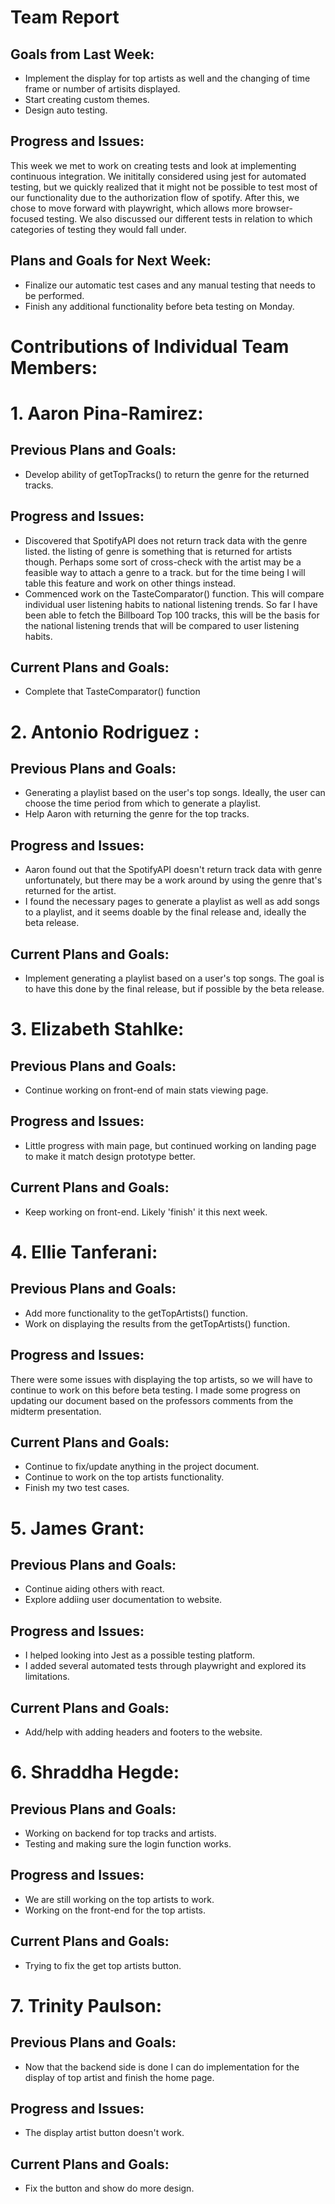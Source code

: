 # Team Report
## Goals from Last Week:
- Implement the display for top artists as well and the changing of time frame or number of artisits displayed.
- Start creating custom themes.
- Design auto testing.

## Progress and Issues:
This week we met to work on creating tests and look at implementing continuous integration. We inititally considered using jest for automated testing, but we quickly realized that it might not be possible to test most of our functionality due to the authorization flow of spotify. After this, we chose to move forward with playwright, which allows more browser-focused testing. We also discussed our different tests in relation to which categories of testing they would fall under.

## Plans and Goals for Next Week:
- Finalize our automatic test cases and any manual testing that needs to be performed.
- Finish any additional functionality before beta testing on Monday.

# Contributions of Individual Team Members:
# 1. Aaron Pina-Ramirez:
## Previous Plans and Goals:
- Develop ability of getTopTracks() to return the genre for the returned tracks.

## Progress and Issues:
- Discovered that SpotifyAPI does not return track data with the genre listed. the listing of genre is something that is returned for artists though. Perhaps some sort of cross-check with the artist may be a feasible way to attach a genre to a track. but for the time being I will table this feature and work on other things instead.
- Commenced work on the TasteComparator() function. This will compare individual user listening habits to national listening trends. So far I have been able to fetch the Billboard Top 100 tracks, this will be the basis for the national listening trends that will be compared to user listening habits.

## Current Plans and Goals:
- Complete that TasteComparator() function

# 2. Antonio Rodriguez :
## Previous Plans and Goals:
- Generating a playlist based on the user's top songs. Ideally, the user can choose the time period from which to generate a playlist.
- Help Aaron with returning the genre for the top tracks. 

## Progress and Issues:
- Aaron found out that the SpotifyAPI doesn't return track data with genre unfortunately, but there may be a work around by using the genre that's returned for the artist.
- I found the necessary pages to generate a playlist as well as add songs to a playlist, and it seems doable by the final release and, ideally the beta release.
  
## Current Plans and Goals:
- Implement generating a playlist based on a user's top songs. The goal is to have this done by the final release, but if possible by the beta release.
  
# 3. Elizabeth Stahlke:
## Previous Plans and Goals:
- Continue working on front-end of main stats viewing page.
## Progress and Issues:
- Little progress with main page, but continued working on landing page to make it match design prototype better.
## Current Plans and Goals:
- Keep working on front-end. Likely 'finish' it this next week.

# 4. Ellie Tanferani:
## Previous Plans and Goals:
- Add more functionality to the getTopArtists() function.
- Work on displaying the results from the getTopArtists() function.
## Progress and Issues:
There were some issues with displaying the top artists, so we will have to continue to work on this before beta testing. I made some progress on updating our document based on the professors comments from the midterm presentation.
## Current Plans and Goals:
- Continue to fix/update anything in the project document.
- Continue to work on the top artists functionality.
- Finish my two test cases.

# 5. James Grant:
## Previous Plans and Goals:
- Continue aiding others with react.
- Explore addiing user documentation to website.
## Progress and Issues:
- I helped looking into Jest as a possible testing platform.
- I added several automated tests through playwright and explored its limitations.
## Current Plans and Goals:
- Add/help with adding headers and footers to the website.

# 6. Shraddha Hegde:
## Previous Plans and Goals:
- Working on backend for top tracks and artists. 
- Testing and making sure the login function works. 
## Progress and Issues:
- We are still working on the top artists to work. 
- Working on the front-end for the top artists. 
## Current Plans and Goals:
- Trying to fix the get top artists button. 

# 7. Trinity Paulson:
## Previous Plans and Goals:
- Now that the backend side is done I can do implementation for the display of top artist and finish the home page.
## Progress and Issues:
- The display artist button doesn't work.
## Current Plans and Goals:
- Fix the button and show do more design.
